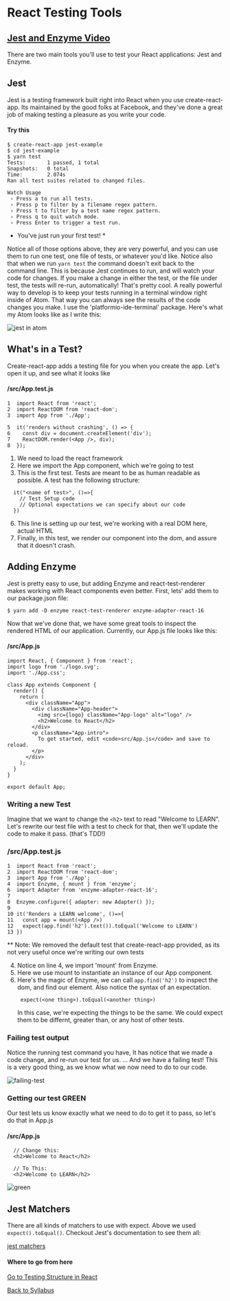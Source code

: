 # React Testing Tools

## [Jest and Enzyme Video](https://player.vimeo.com/video/227512341)

There are two main tools you'll use to test your React applications: Jest and Enzyme.

## Jest

Jest is a testing framework built right into React when you use create-react-app.  Its maintained by the good folks at
Facebook, and they've done a great job of making testing a pleasure as you write your code.

#### Try this
```
$ create-react-app jest-example
$ cd jest-example
$ yarn test
Tests:       1 passed, 1 total
Snapshots:   0 total
Time:        2.074s
Ran all test suites related to changed files.

Watch Usage
 › Press a to run all tests.
 › Press p to filter by a filename regex pattern.
 › Press t to filter by a test name regex pattern.
 › Press q to quit watch mode.
 › Press Enter to trigger a test run.
```
* You've just run your first test! *

Notice all of those options above, they are very powerful, and you can use them to run one test, one file of tests, or whatever you'd like.  Notice also that when we run ```yarn test``` the command doesn't exit back to the command line.  This is because Jest continues to run, and will watch your code for changes.  If you make a change in either the test, or the file under test, the tests will re-run, automatically!  That's pretty cool.  A really powerful way to develop is to keep your tests running in a terminal window right inside of Atom.  That way you can always see the results of the code changes you make.  I use the 'platformio-ide-terminal' package.  Here's what my Atom looks like as I write this:

![jest in atom](https://s3.amazonaws.com/learn-site/curriculum/testing-react/jest-window.png)

## What's in a Test?

Create-react-app adds a testing file for you when you create the app.  Let's open it up, and see what it looks like

#### /src/App.test.js
```
1  import React from 'react';
2  import ReactDOM from 'react-dom';
3  import App from './App';

5  it('renders without crashing', () => {
6    const div = document.createElement('div');
7    ReactDOM.render(<App />, div);
8  });
```

1) We need to load the react framework
3) Here we import the App component, which we're going to test
5) This is the first test.  Tests are meant to be as human readable as possible.  A test has the following structure:
```
  it("<name of test>", ()=>{
    // Test Setup code
    // Optional expectations we can specify about our code
  })
```
6) This line is setting up our test,  we're working with a real DOM here, actual HTML
7) Finally, in this test, we render our component into the dom, and assure that it doesn't crash.

## Adding Enzyme

Jest is pretty easy to use, but adding Enzyme and react-test-renderer makes working with React components even better.  First, lets' add them to our package.json file:

```
$ yarn add -D enzyme react-test-renderer enzyme-adapter-react-16
```

Now that we've done that, we have some great tools to inspect the rendered HTML of our application.  Currently, our App.js file looks like this:

#### /src/App.js
```
import React, { Component } from 'react';
import logo from './logo.svg';
import './App.css';

class App extends Component {
  render() {
    return (
      <div className="App">
        <div className="App-header">
          <img src={logo} className="App-logo" alt="logo" />
          <h2>Welcome to React</h2>
        </div>
        <p className="App-intro">
          To get started, edit <code>src/App.js</code> and save to reload.
        </p>
      </div>
    );
  }
}

export default App;
```

### Writing a new Test
Imagine that we want to change the ```<h2>``` text to read "Welcome to LEARN".  Let's rewrite our test file with a test to check for that, then we'll update the code to make it pass. (that's TDD!)

### /src/App.test.js
```
1  import React from 'react';
2  import ReactDOM from 'react-dom';
3  import App from './App';
4  import Enzyme, { mount } from 'enzyme';
6  import Adapter from 'enzyme-adapter-react-16';
7
8  Enzyme.configure({ adapter: new Adapter() });
9
10 it('Renders a LEARN welcome', ()=>{
11   const app = mount(<App />)
12   expect(app.find('h2').text()).toEqual('Welcome to LEARN')
13 })
```
** Note: We removed the default test that create-react-app provided, as its not very useful once we're writing our own tests

4) Notice on line 4, we import 'mount' from Enzyme.
6) Here we use mount to instantiate an instance of our App component.
7) Here's the magic of Enzyme, we can call ```app.find('h2')``` to inspect the dom, and find our element.
   Also notice the syntax of an expectation.
   ```
    expect(<one thing>).toEqual(<another thing>)
   ```
   In this case, we're expecting the things to be the same.  We could expect them to be differnt, greater than, or any host of other tests.

### Failing test output
Notice the running test command you have,  It has notice that we made a code change, and re-run our test for us.  ... And we have a failing test!  This is a very good thing, as we know what we now need to do to our code.

![failing-test](https://s3.amazonaws.com/learn-site/curriculum/testing-react/failing-test.png)

### Getting our test GREEN

Our test lets us know exactly what we need to do to get it to pass, so let's do that in App.js

#### /src/App.js
```
  // Change this:
  <h2>Welcome to React</h2>

  // To This:
  <h2>Welcome to LEARN</h2>
```

![green](https://s3.amazonaws.com/learn-site/curriculum/testing-react/green.png)

## Jest Matchers

There are all kinds of matchers to use with expect.  Above we used ```expect().toEqual()```.  Checkout Jest's documentation to see them all:

[jest matchers](https://facebook.github.io/jest/docs/en/using-matchers.html#content)

#### Where to go from here

[Go to Testing Structure in React](./02react_testing_app_structure.md)

[Back to Syllabus](../../README.md)
